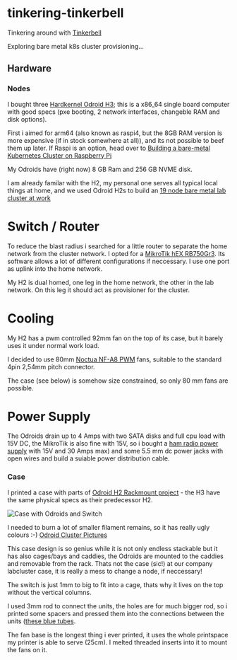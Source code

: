 # tinkering-tinkerbell
Tinkering around with [Tinkerbell](https://docs.tinkerbell.org/)

Exploring bare metal k8s cluster provisioning...

## Hardware

### Nodes

I bought three [Hardkernel Odroid
H3](https://www.hardkernel.com/shop/odroid-h3/); this is a x86_64 single board
computer with good specs (pxe booting, 2 network interfaces, changeble RAM and
disk options).

First i aimed for arm64 (also known as raspi4, but the 8GB RAM version is more
expensive (if in stock somewhere at all)), and its not possible to beef them up
later. If Raspi is an option, head over to
[Building a bare-metal Kubernetes Cluster on Raspberry Pi](https://anthonynsimon.com/blog/kubernetes-cluster-raspberry-pi/)

My Odroids have (right now) 8 GB Ram and 256 GB NVME disk.

I am already familar with the H2, my personal one serves all typical local things at home, and we used
Odroid H2s to build an
[19 node bare metal lab cluster at work](https://photos.google.com/share/AF1QipPIxF5isLFw8q3Y5bL6p22sNWmxLYC7JQUArTgIg4MjGRWVMu8LyGeXqT3R3Gx_gA?key=Z1ZZc3Z1bnAxakNpbEdfRTFLbk5TWDRBNXRUal93)

# Switch / Router

To reduce the blast radius i searched for a little router to separate the home
network from the cluster network.  I opted for a
[MikroTik hEX RB750Gr3](https://mikrotik.com/product/RB750Gr3). Its software
allows a lot of different configurations if neccessary.  I use one port as
uplink into the home network.

My H2 is dual homed, one leg in the home network, the other in the lab network.
On this leg it should act as provisioner for the cluster.

# Cooling

My H2 has a pwm controlled 92mm fan on the top of its case, but it barely uses
it under normal work load.  

I decided to use 80mm [Noctua NF-A8 PWM](https://noctua.at/en/nf-a8-pwm) fans,
suitable to the standard 4pin 2,54mm pitch connector.

The case (see below) is somehow size constrained, so only 80 mm fans are possible.

# Power Supply

The Odroids drain up to 4 Amps with two SATA disks and full cpu load with 15V
DC, the MikroTik is also fine with 15V, so i bought a [ham radio power
supply](https://www.komerci.de/shop/stromversorgung/Festspannungsnetzgeraete/ps30swiv-festspannungsnetzgeraet-13-8v-30a-lcd)
with 15V and 30 Amps max) and some 5.5 mm dc power jacks with open wires and
build a suiable power distribution cable.

### Case 

I printed a case with parts of
[Odroid H2 Rackmount project](https://www.thingiverse.com/thing:3485530) - the H3 
have the same physical specs as their predecessor H2.

![Case with Odroids and Switch](https://photos.google.com/share/AF1QipOEYq0544IV67harl58_uC0024xNleLqJeiRTEjn7_saC3fTc6Ne1Pnuho2mmJ2EA/photo/AF1QipO_NTAZOQBrg8EjbJbjbRpaWya-QsfAnJ6azr_p?key=SUhpWUtIOFYzX0pybnV2RXV3aVNjRk9uWXVsazFR)

I needed to burn a lot of smaller filament remains, so it has really ugly colours :-)
[Odroid Cluster Pictures](https://photos.google.com/share/AF1QipOEYq0544IV67harl58_uC0024xNleLqJeiRTEjn7_saC3fTc6Ne1Pnuho2mmJ2EA?key=SUhpWUtIOFYzX0pybnV2RXV3aVNjRk9uWXVsazFR) 

This case design is so genius while it is not only endless stackable but it
has also cages/bays and caddies, the Odroids are mounted to the caddies and
removable from the rack. Thats not the case (sic!) at our company labcluster
case, it is really a mess to change a node, if neccessary!

The switch is just 1mm to big to fit into a cage, thats why it lives on the top
without the vertical columns.

I used 3mm rod to connect the units, the holes are for much bigger rod, so i
printed some spacers and pressed them into the connections between the units
([these blue tubes](https://photos.google.com/share/AF1QipOEYq0544IV67harl58_uC0024xNleLqJeiRTEjn7_saC3fTc6Ne1Pnuho2mmJ2EA/photo/AF1QipOLIP7ZdU2PIErlum0OlAI_0ENNHN7T6_IcpPRl?key=SUhpWUtIOFYzX0pybnV2RXV3aVNjRk9uWXVsazFR).

The fan base is the longest thing i ever printed, it uses the whole printspace
my printer is able to serve (25cm). I melted threaded inserts into it to mount
the fans on it.
